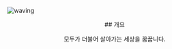 ![waving](https://capsule-render.vercel.app/api?type=waving&height=200&text=Hello&fontAlign=80&fontAlignY=40&color=gradient)

<div align="center">
  ## 개요

  모두가 더불어 살아가는 세상을 꿈꿉니다.
</div>

